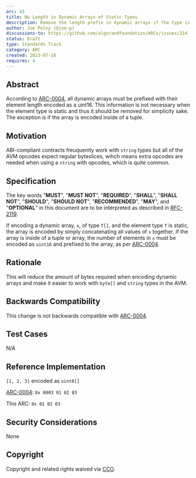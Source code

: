 ```yaml
---
arc: 43
title: No Length in Dynamic Arrays of Static Types
description: Remove the length prefix in dynamic arrays if the type is static
author: Joe Polny (@joe-p)
discussions-to: https://github.com/algorandfoundation/ARCs/issues/214
status: Draft
type: Standards Track
category: ARC
created: 2023-07-16
requires: 4
---
```

## Abstract
According to [ARC-0004](./arc-0004.md), all dynamic arrays must be prefixed with their element length encoded as a uint16. This information is not necessary when the element type is static and thus it should be removed for simplicity sake. The exception is if the array is encoded inside of a tuple.

## Motivation
ABI-compliant contracts freuquently work with `string` types but all of the AVM opcodes expect regular byteslices, wihch means extra opcodes are needed when using a `string` with opcodes, which is quite common.

## Specification
The key words "**MUST**", "**MUST NOT**", "**REQUIRED**", "**SHALL**", "**SHALL NOT**", "**SHOULD**", "**SHOULD NOT**", "**RECOMMENDED**", "**MAY**", and "**OPTIONAL**" in this document are to be interpreted as described in <a href="https://www.ietf.org/rfc/rfc2119.txt">RFC-2119</a>.

If encoding a dynamic array, `x`, of type `T[]`, and the element type `T` is static, the array is encoded by simply concatenating all values of `x` together. If the array is inside of a tuple or array, the number of elements in `x` must be encoded as `uint16` and prefixed to the array, as per [ARC-0004](./arc-0004.md).

## Rationale
This will reduce the amount of bytes required when encoding dynamic arrays and make it easier to work with `byte[]` and `string` types in the AVM.

## Backwards Compatibility
This change is not backwards compatible with [ARC-0004](./arc-0004.md).

## Test Cases
N/A

## Reference Implementation
`[1, 2, 3]` encoded as `uint8[]`

[ARC-0004](./arc-0004.md): `0x 0003 01 02 03`

This ARC:  `0x 01 02 03`

## Security Considerations
None

## Copyright
Copyright and related rights waived via <a href="https://creativecommons.org/publicdomain/zero/1.0/">CCO</a>.
